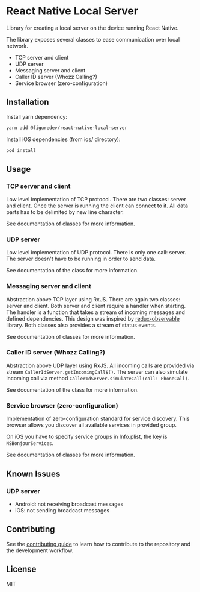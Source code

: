 # React Native Local Server

Library for creating a local server on the device running React Native.

The library exposes several classes to ease communication over local network.
* TCP server and client
* UDP server
* Messaging server and client
* Caller ID server (Whozz Calling?)
* Service browser (zero-configuration)

## Installation

Install yarn dependency:
```sh
yarn add @figuredev/react-native-local-server
```

Install iOS dependencies (from ios/ directory):
```sh
pod install
```

## Usage

### TCP server and client
Low level implementation of TCP protocol. There are two classes: server and client.
Once the server is running the client can connect to it.
All data parts has to be delimited by new line character.

See documentation of classes for more information.

### UDP server
Low level implementation of UDP protocol. There is only one call: server.
The server doesn't have to be running in order to send data.

See documentation of the class for more information.

### Messaging server and client
Abstraction above TCP layer using RxJS. There are again two classes: server and client.
Both server and client require a handler when starting. The handler is a function that takes a stream of incoming messages and defined dependencies. This design was inspired by [redux-observable](https://redux-observable.js.org/) library.
Both classes also provides a stream of status events.

See documentation of classes for more information.

### Caller ID server (Whozz Calling?)
Abstraction above UDP layer using RxJS. All incoming calls are provided via stream `CallerIdServer.getIncomingCall$()`.
The server can also simulate incoming call via method `CallerIdServer.simulateCall(call: PhoneCall)`.

See documentation of the class for more information.

### Service browser (zero-configuration)
Implementation of zero-configuration standard for service discovery. This browser allows you discover all available services in provided group.

On iOS you have to specify service groups in Info.plist, the key is `NSBonjourServices`.

See documentation of classes for more information.

## Known Issues

### UDP server
* Android: not receiving broadcast messages
* iOS: not sending broadcast messages

## Contributing

See the [contributing guide](CONTRIBUTING.md) to learn how to contribute to the repository and the development workflow.

## License

MIT
